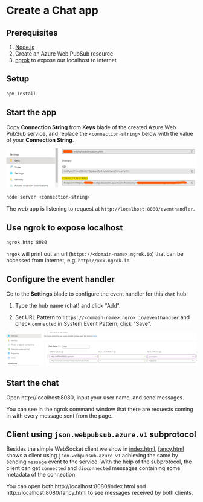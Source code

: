 # Create a Chat app

## Prerequisites

1. [Node.js](https://nodejs.org)
2. Create an Azure Web PubSub resource
3. [ngrok](https://ngrok.com/download) to expose our localhost to internet

## Setup

```bash
npm install
```

## Start the app

Copy **Connection String** from **Keys** blade of the created Azure Web PubSub service, and replace the `<connection-string>` below with the value of your **Connection String**.

![Connection String](./../../../docs/images/portal_conn.png)

```bash
node server <connection-string>
```

The web app is listening to request at `http://localhost:8080/eventhandler`.

## Use ngrok to expose localhost

```bash
ngrok http 8080
```

`nrgok` will print out an url (`https://<domain-name>.ngrok.io`) that can be accessed from internet, e.g. `http://xxx.ngrok.io`.

## Configure the event handler

Go to the **Settings** blade to configure the event handler for this `chat` hub:

1. Type the hub name (chat) and click "Add".

2. Set URL Pattern to `https://<domain-name>.ngrok.io/eventhandler` and check `connected` in System Event Pattern, click "Save".

![Event Handler](./../../../docs/images/portal_event_handler.png)

## Start the chat

Open http://localhost:8080, input your user name, and send messages.

You can see in the ngrok command window that there are requests coming in with every message sent from the page.

## Client using `json.webpubsub.azure.v1` subprotocol
Besides the simple WebSocket client we show in [index.html](./public/index.html), [fancy.html](./public/fancy.html) shows a client using `json.webpubsub.azure.v1` achieving the same by sending `message` event to the service. With the help of the subprotocol, the client can get `connected` and `disconnected` messages containing some metadata of the connection.

You can open both http://localhost:8080/index.html and http://localhost:8080/fancy.html to see messages received by both clients.
